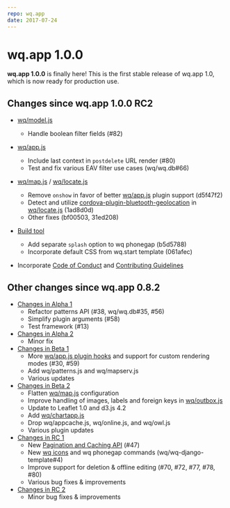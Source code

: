 ```yaml
---
repo: wq.app
date: 2017-07-24
---
```


# wq.app 1.0.0

**wq.app 1.0.0** is finally here!  This is the first stable release of wq.app 1.0, which is now ready for production use. 

## Changes since wq.app 1.0.0 RC2

* [wq/model.js](../@wq/model.md)
  * Handle boolean filter fields (#82)
* [wq/app.js](../@wq/app.md)
  * Include last context in `postdelete` URL render (#80)
  * Test and fix various EAV filter use cases (wq/wq.db#66)
* [wq/map.js](../@wq/map.md) / [wq/locate.js](../inputs/Geo.md)
  * Remove `onshow` in favor of better [wq/app.js](../@wq/app.md) plugin support (d5f47f2)
  * Detect and utilize [cordova-plugin-bluetooth-geolocation](https://github.com/heigeo/cordova-plugin-bluetooth-geolocation) in [wq/locate.js](../inputs/Geo.md) (1ad8d0d)
  * Other fixes (bf00503, 31ed208)
* [Build tool](../wq.build/cli.md)
  * Add separate `splash` option to wq phonegap (b5d5788)
  * Incorporate default CSS from wq.start template (061afec)

 * Incorporate [Code of Conduct](https://github.com/wq/wq.app/blob/master/CODE_OF_CONDUCT.md) and [Contributing Guidelines](https://github.com/wq/wq.app/blob/master/CONTRIBUTING.md)

##  Other changes since wq.app 0.8.2

* [Changes in Alpha 1](./wq.app-1.0.0a1.md)
  * Refactor patterns API (#38, wq/wq.db#35, #56)
  * Simplify plugin arguments (#58)
  * Test framework (#13)
* [Changes in Alpha 2](./wq.app-1.0.0a2.md)
  * Minor fix
* [Changes in Beta 1](./wq.app-1.0.0b1.md)
  * More [wq/app.js plugin hooks](../plugins/index.md) and support for custom rendering modes (#30, #59)
  * Add wq/patterns.js and wq/mapserv.js
  * Various updates
* [Changes in Beta 2](./wq.app-1.0.0b2.md)
  * Flatten [wq/map.js](../@wq/map.md) configuration
  * Improve handling of images, labels and foreign keys in [wq/outbox.js](../@wq/outbox.md)
  * Update to Leaflet 1.0 and d3.js 4.2
  * Add [wq/chartapp.js](https://github.com/wq/django-rest-pandas)
  * Drop wq/appcache.js, wq/online.js, and wq/owl.js
  * Various plugin updates
* [Changes in RC 1](./wq.app-1.0.0rc1.md)
  * New [Pagination and Caching API](../wq-configuration-object.md) (#47)
  * New [wq icons](../wq.build/icons.md) and wq phonegap commands (wq/wq-django-template#4)
  * Improve support for deletion & offline editing (#70, #72, #77, #78, #80)
  * Various bug fixes & improvements
* [Changes in RC 2](./wq.app-1.0.0rc2.md)
  * Minor bug fixes & improvements
